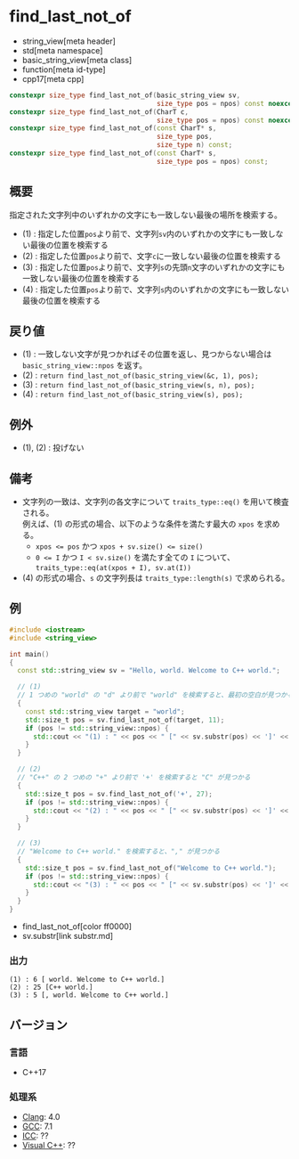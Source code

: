 # find_last_not_of
* string_view[meta header]
* std[meta namespace]
* basic_string_view[meta class]
* function[meta id-type]
* cpp17[meta cpp]

```cpp
constexpr size_type find_last_not_of(basic_string_view sv,
                                     size_type pos = npos) const noexcept; // (1)
constexpr size_type find_last_not_of(CharT c,
                                     size_type pos = npos) const noexcept; // (2)
constexpr size_type find_last_not_of(const CharT* s,
                                     size_type pos,
                                     size_type n) const;                   // (3)
constexpr size_type find_last_not_of(const CharT* s,
                                     size_type pos = npos) const;          // (4)
```

## 概要
指定された文字列中のいずれかの文字にも一致しない最後の場所を検索する。

- (1) : 指定した位置`pos`より前で、文字列`sv`内のいずれかの文字にも一致しない最後の位置を検索する
- (2) : 指定した位置`pos`より前で、文字`c`に一致しない最後の位置を検索する
- (3) : 指定した位置`pos`より前で、文字列`s`の先頭`n`文字のいずれかの文字にも一致しない最後の位置を検索する
- (4) : 指定した位置`pos`より前で、文字列`s`内のいずれかの文字にも一致しない最後の位置を検索する


## 戻り値
- (1) : 一致しない文字が見つかればその位置を返し、見つからない場合は `basic_string_view::npos` を返す。
- (2) : `return find_last_not_of(basic_string_view(&c, 1), pos);`
- (3) : `return find_last_not_of(basic_string_view(s, n), pos);`
- (4) : `return find_last_not_of(basic_string_view(s), pos);`


## 例外
- (1), (2) : 投げない


## 備考
- 文字列の一致は、文字列の各文字について `traits_type::eq()` を用いて検査される。  
    例えば、(1) の形式の場合、以下のような条件を満たす最大の `xpos` を求める。
    * `xpos <= pos` かつ `xpos + sv.size() <= size()`
    * `0 <= I` かつ `I < sv.size()` を満たす全ての `I` について、`traits_type::eq(at(xpos + I), sv.at(I))`
- (4) の形式の場合、`s` の文字列長は `traits_type::length(s)` で求められる。


## 例
```cpp example
#include <iostream>
#include <string_view>

int main()
{
  const std::string_view sv = "Hello, world. Welcome to C++ world.";

  // (1)
  // 1 つめの "world" の "d" より前で "world" を検索すると、最初の空白が見つかる
  {
    const std::string_view target = "world";
    std::size_t pos = sv.find_last_not_of(target, 11);
    if (pos != std::string_view::npos) {
      std::cout << "(1) : " << pos << " [" << sv.substr(pos) << ']' << std::endl;
    }
  }

  // (2)
  // "C++" の 2 つめの "+" より前で '+' を検索すると "C" が見つかる
  {
    std::size_t pos = sv.find_last_not_of('+', 27);
    if (pos != std::string_view::npos) {
      std::cout << "(2) : " << pos << " [" << sv.substr(pos) << ']' << std::endl;
    }
  }

  // (3)
  // "Welcome to C++ world." を検索すると、"," が見つかる
  {
    std::size_t pos = sv.find_last_not_of("Welcome to C++ world.");
    if (pos != std::string_view::npos) {
      std::cout << "(3) : " << pos << " [" << sv.substr(pos) << ']' << std::endl;
    }
  }
}
```
* find_last_not_of[color ff0000]
* sv.substr[link substr.md]

### 出力
```
(1) : 6 [ world. Welcome to C++ world.]
(2) : 25 [C++ world.]
(3) : 5 [, world. Welcome to C++ world.]
```


## バージョン
### 言語
- C++17

### 処理系
- [Clang](/implementation.md#clang): 4.0
- [GCC](/implementation.md#gcc): 7.1
- [ICC](/implementation.md#icc): ??
- [Visual C++](/implementation.md#visual_cpp): ??
